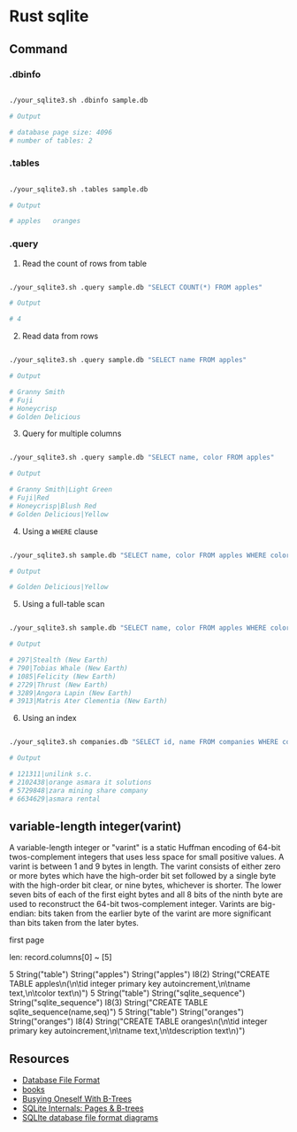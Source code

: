 # Rust sqlite

## Command

### .dbinfo

```bash

./your_sqlite3.sh .dbinfo sample.db

# Output

# database page size: 4096
# number of tables: 2

```

### .tables

```bash

./your_sqlite3.sh .tables sample.db

# Output

# apples   oranges

```

### .query

1. Read the count of rows from table


```bash

./your_sqlite3.sh .query sample.db "SELECT COUNT(*) FROM apples"

# Output

# 4
```

2. Read data from rows


```bash

./your_sqlite3.sh .query sample.db "SELECT name FROM apples"

# Output

# Granny Smith
# Fuji
# Honeycrisp
# Golden Delicious
```

3. Query for multiple columns

```bash

./your_sqlite3.sh .query sample.db "SELECT name, color FROM apples"

# Output

# Granny Smith|Light Green
# Fuji|Red
# Honeycrisp|Blush Red
# Golden Delicious|Yellow

```

4. Using a `WHERE` clause


```bash

./your_sqlite3.sh sample.db "SELECT name, color FROM apples WHERE color = 'Yellow'"

# Output

# Golden Delicious|Yellow

```

5. Using a full-table scan


```bash

./your_sqlite3.sh sample.db "SELECT name, color FROM apples WHERE color = 'Yellow'"

# Output

# 297|Stealth (New Earth)
# 790|Tobias Whale (New Earth)
# 1085|Felicity (New Earth)
# 2729|Thrust (New Earth)
# 3289|Angora Lapin (New Earth)
# 3913|Matris Ater Clementia (New Earth)

```

6. Using an index


```bash

./your_sqlite3.sh companies.db "SELECT id, name FROM companies WHERE country = 'eritrea'"

# Output

# 121311|unilink s.c.
# 2102438|orange asmara it solutions
# 5729848|zara mining share company
# 6634629|asmara rental

```

## variable-length integer(varint)
A variable-length integer or "varint" is a static Huffman encoding of 64-bit twos-complement integers that uses less space for small positive values. A varint is between 1 and 9 bytes in length. The varint consists of either zero or more bytes which have the high-order bit set followed by a single byte with the high-order bit clear, or nine bytes, whichever is shorter. The lower seven bits of each of the first eight bytes and all 8 bits of the ninth byte are used to reconstruct the 64-bit twos-complement integer. Varints are big-endian: bits taken from the earlier byte of the varint are more significant than bits taken from the later bytes. 

first page

len: 
record.columns[0] ~ [5]

5
String("table")
String("apples")
String("apples")
I8(2)
String("CREATE TABLE apples\n(\n\tid integer primary key autoincrement,\n\tname text,\n\tcolor text\n)")
5
String("table")
String("sqlite_sequence")
String("sqlite_sequence")
I8(3)
String("CREATE TABLE sqlite_sequence(name,seq)")
5
String("table")
String("oranges")
String("oranges")
I8(4)
String("CREATE TABLE oranges\n(\n\tid integer primary key autoincrement,\n\tname text,\n\tdescription text\n)")


## Resources
- [Database File Format](https://www.sqlite.org/fileformat.html)
- [books](https://www.sqlite.org/books.html)
- [Busying Oneself With B-Trees](https://medium.com/basecs/busying-oneself-with-b-trees-78bbf10522e7)
- [SQLite Internals: Pages & B-trees](https://fly.io/blog/sqlite-internals-btree/)
- [SQLIte database file format diagrams](https://saveriomiroddi.github.io/SQLIte-database-file-format-diagrams/)

